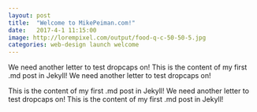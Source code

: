 ```yaml
---
layout: post
title:  "Welcome to MikePeiman.com!"
date:   2017-4-1 11:15:00
image: http://lorempixel.com/output/food-q-c-50-50-5.jpg
categories: web-design launch welcome
---
```


<p class="lead-paragraph"><span class="dropcap-box"><span class="dropcap">W</span></span>e need another letter to test dropcaps on! This is the content of my first .md post in Jekyll! We need another letter to test dropcaps on!</p>
This is the content of my first .md post in Jekyll!
We need another letter to test dropcaps on!
This is the content of my first .md post in Jekyll!